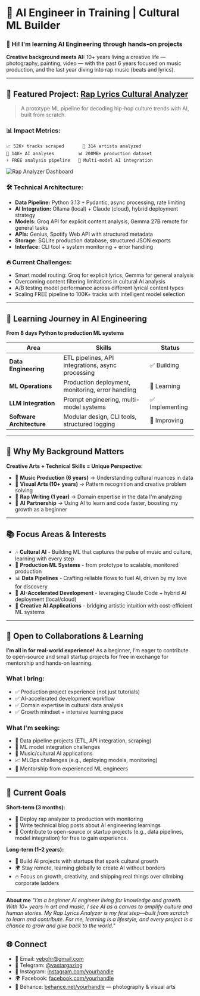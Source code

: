 # 🤖 AI Engineer in Training | Cultural ML Builder

### 👋 Hi! I'm learning AI Engineering through hands-on projects

**Creative background meets AI:** 10+ years living a creative life — photography, painting, video — with the past 6 years focused on music production, and the last year diving into rap music (beats and lyrics).

---

## 🎯 Featured Project: [Rap Lyrics Cultural Analyzer]([your-repo-link](https://github.com/Vastargazing/rap-scraper-project))

> A prototype ML pipeline for decoding hip-hop culture trends with AI, built from scratch.

### 📊 **Impact Metrics:**
```
📈 52K+ tracks scraped       🎵 314 artists analyzed
🤖 14K+ AI analyses         📊 200MB+ production dataset
⚡ FREE analysis pipeline   🎯 Multi-model AI integration

```
![Rap Analyzer Dashboard](https://github.com/user-attachments/assets/414ff89c-db9a-4712-a44f-b805702e6459)

### 🛠️ **Technical Architecture:**
- **Data Pipeline:** Python 3.13 + Pydantic, async processing, rate limiting
- **AI Integration:** Ollama (local) + Claude (cloud), hybrid deployment strategy
- **Models:** Groq API for explicit content analysis, Gemma 27B remote for general tasks
- **APIs:** Genius, Spotify Web API with structured metadata
- **Storage:** SQLite production database, structured JSON exports  
- **Interface:** CLI tool + system monitoring + error handling

### 🔥 **Current Challenges:**
- Smart model routing: Groq for explicit lyrics, Gemma for general analysis
- Overcoming content filtering limitations in cultural AI analysis
- A/B testing model performance across different lyrical content types
- Scaling FREE pipeline to 100K+ tracks with intelligent model selection

---

## 🚀 **Learning Journey in AI Engineering**

**From 8 days Python to production ML systems**

| Area | Skills | Status |
|------|--------|---------|
| **Data Engineering** | ETL pipelines, API integrations, async processing | ✅ Building |
| **ML Operations** | Production deployment, monitoring, error handling | 🔄 Learning |
| **LLM Integration** | Prompt engineering, multi-model systems | ✅ Implementing |
| **Software Architecture** | Modular design, CLI tools, structured logging | 🔄 Improving |

---

## 🎨 **Why My Background Matters**

**Creative Arts + Technical Skills = Unique Perspective:**

- 🎵 **Music Production (6 years)** → Understanding cultural nuances in data
- 🎨 **Visual Arts (10+ years)** → Pattern recognition and creative problem solving  
- 🎤 **Rap Writing (1 year)** → Domain expertise in the data I'm analyzing
- 🤖 **AI Partnership** → Using AI to learn and code faster, boosting my growth as a beginner

---

## 📚 **Focus Areas & Interests**

- 🎶 **Cultural AI** - Building ML that captures the pulse of music and culture, learning with every step
- 🔧 **Production ML Systems** - from prototype to scalable, monitored production  
- 📊 **Data Pipelines** - Crafting reliable flows to fuel AI, driven by my love for discovery
- 🚀 **AI-Accelerated Development** - leveraging Claude Code + hybrid AI deployment (local/cloud)
- 🎨 **Creative AI Applications** - bridging artistic intuition with cost-efficient ML systems

---

## 🤝 **Open to Collaborations & Learning**

**I’m all in for real-world experience!** As a beginner, I’m eager to contribute to open-source and small startup projects for free in exchange for mentorship and hands-on learning.

### **What I bring:**
- ✅ Production project experience (not just tutorials)
- ✅ AI-accelerated development workflow  
- ✅ Domain expertise in cultural data analysis
- ✅ Growth mindset + intensive learning pace

### **What I'm seeking:**
- 🎯 Data pipeline projects (ETL, API integration, scraping)
- 🤖 ML model integration challenges  
- 🎵 Music/cultural AI applications
- 📈 MLOps challenges (e.g., deploying models, monitoring)
- 🧠 Mentorship from experienced ML engineers

---

## 🌟 **Current Goals**

**Short-term (3 months):**
- 🚀 Deploy rap analyzer to production with monitoring
- 📝 Write technical blog posts about AI engineering learnings
- 🤝 Contribute to open-source or startup projects (e.g., data pipelines, model integration) for free to gain experience.

**Long-term (1–2 years):**

 - 🚀 Build AI projects with startups that spark cultural growth
 - 🌍 Stay remote, learning globally to create AI without borders
 - 🔥 Focus on growth, creativity, and shipping real things over climbing corporate ladders

---

**About me**
*"I’m a beginner AI engineer living for knowledge and growth. With 10+ years in art and music, I see AI as a canvas to amplify culture and human stories. My Rap Lyrics Analyzer is my first step—built from scratch to learn and contribute. For me, learning is a lifestyle, and every project is a chance to grow and give back to the world."*

## 🌐 Connect
- 📧 Email: vebohr@gmail.com  
- 💬 Telegram: [@vastargazing](https://t.me/vastargazing)  
- 📸 Instagram: [instagram.com/yourhandle](https://instagram.com/yourhandle)  
- 🌍 Facebook: [facebook.com/yourhandle](https://facebook.com/yourhandle)  
- 🎨 Behance: [behance.net/yourhandle](https://behance.net/yourhandle) — photography & visual arts


